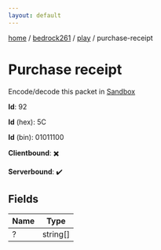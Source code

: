 ```yaml
---
layout: default
---
```


[home](/)  /  [bedrock261](/protocol/bedrock261)  /  [play](/protocol/bedrock261/play)  /  purchase-receipt

# Purchase receipt

Encode/decode this packet in [Sandbox](../../../sandbox/bedrock261#Play.PurchaseReceipt)

**Id**: 92

**Id** (hex): 5C

**Id** (bin): 01011100

**Clientbound**: ✖️

**Serverbound**: ✔️

## Fields

Name | Type
---|---
? | string[]
